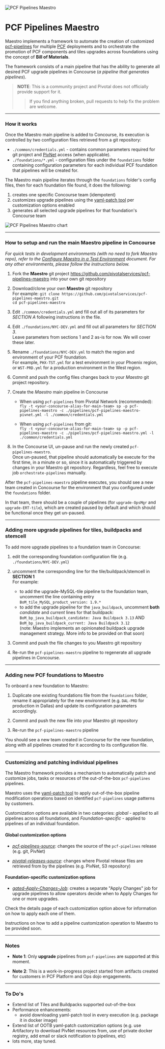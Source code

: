 ![PCF Pipelines Maestro](https://github.com/pivotalservices/pcf-pipelines-maestro/raw/master/common/images/maestro_combined_icon.png)

# PCF Pipelines Maestro

Maestro implements a framework to automate the creation of customized [pcf-pipelines](https://github.com/pivotal-cf/pcf-pipelines) for multiple [PCF](https://pivotal.io/platform) deployments and to orchestrate the promotion of PCF components and tiles upgrades across foundations using the concept of **Bill of Materials**.  

The framework consists of a main pipeline that has the ability to generate all desired PCF upgrade pipelines in Concourse (_a pipeline that generates pipelines_).

> **NOTE**: This is a community project and Pivotal does not officially provide support for it.
>> If you find anything broken, pull requests to help fix the problem are welcome. 

---

### How it works

Once the Maestro main pipeline is added to Concourse, its execution is controlled by two configuration files retrieved from a git repository:
- `./common/credentials.yml` - contains common parameters required for git project and [PivNet](https://network.pivotal.io/) access (when applicable).  
- `./foundations/*.yml` - configuration files under the `foundations` folder containing configuration parameters for each individual PCF foundation that pipelines will be created for.

The Maestro main pipeline iterates through the `foundations` folder's config files, then for each foundation file found, it does the following:  
1. creates one specific Concourse team (idempotent)  
2. customizes upgrade pipelines using the [yaml-patch tool](https://github.com/krishicks/yaml-patch) per customization options enabled  
3. generates all selected upgrade pipelines for that foundation's Concourse team  

![PCF Pipelines Maestro chart](https://github.com/pivotalservices/pcf-pipelines-maestro/raw/master/common/images/maestro_chart01.png)


---
### How to setup and run the main Maestro pipeline in Concourse  

_For quick tests in development environments (with no need to fork Maestro repo), refer to the [Configure Maestro in a Test Environment](./docs/Test-Environment-Setup.md) document. For any other environments, please follow the instructions below._

1. Fork the **Maestro** git project  https://github.com/pivotalservices/pcf-pipelines-maestro into your own git repository  

1. Download/clone your own **Maestro** git repository   
  For example:
  `git clone https://github.com/pivotalservices/pcf-pipelines-maestro.git`    
  `cd pcf-pipelines-maestro`  

1. Edit `./common/credentials.yml` and fill out all of its parameters for *SECTION A* following instructions in the file.  

1. Edit `./foundations/NYC-DEV.yml` and fill out all parameters for *SECTION 3*.  
   Leave parameters from sections 1 and 2 as-is for now. We will cover these later.

1. Rename `./foundations/NYC-DEV.yml` to match the region and environment of your PCF foundation.  
   For example, `PHX-TST.yml` for a test environment in your Phoenix region, or `WST-PRD.yml` for a production environment in the West region.  

1. Commit and push the config files changes back to your *Maestro* git project repository.  

1. Create the *Maestro* main pipeline in Concourse   
   - When using `pcf-pipelines` from Pivotal Network (recommended):       
   `fly -t <your-concourse-alias-for-main-team> sp -p pcf-pipelines-maestro -c ./pipelines/pcf-pipelines-maestro-pivnet.yml -l ./common/credentials.yml`  

   - When using `pcf-pipelines` from git:       
   `fly -t <your-concourse-alias-for-main-team> sp -p pcf-pipelines-maestro -c ./pipelines/pcf-pipelines-maestro.yml -l ./common/credentials.yml`  


1. In the Concourse UI, un-pause and run the newly created `pcf-pipelines-maestro`.  
    Once un-paused, that pipeline should automatically be execute for the first time, in a minute or so, since it is automatically triggered by changes in your Maestro git repository. Regardless, feel free to execute job `orchestrate-pipelines` manually.  

After the `pcf-pipelines-maestro` pipeline executes, you should see a new team created in Concourse for the environment that you configured under the `foundations` folder.

In that team, there should be a couple of pipelines (for `upgrade-OpsMgr` and `upgrade-ERT-tile`), which are created paused by default and which should be functional once they get un-paused.


---
### Adding more upgrade pipelines for tiles, buildpacks and stemcell

To add more upgrade pipelines to a foundation team in Concourse:  

1. edit the corresponding foundation configuration file (e.g. `./foundations/NYC-DEV.yml`)  

1. uncomment the corresponding line for the tile/buildpack/stemcell in **SECTION 1**  
   For example:  
   - to add the upgrade-MySQL-tile pipeline to the foundation team, uncomment the line containing entry
   `BoM_tile_MySQL_product_version: 1.9.*`
   - to add the upgrade pipeline for the `java_buildpack`, uncomment **both** _candidate_ and _current_ lines for that buildpack: `BoM_bp_java_buildpack_candidate: Java Buildpack 3.13` AND `BoM_bp_java_buildpack_current: Java Buildpack 3.12`  
   (note: Maestro implements an opinionated buildpack upgrade management strategy. More info to be provided on that soon)  

1. Commit and push the file changes to you Maestro git repository  

1. Re-run the `pcf-pipelines-maestro` pipeline to regenerate all upgrade pipelines in Concourse.      

---
### Adding new PCF foundations to Maestro

To onboard a new foundation to Maestro:  

1. Duplicate one existing foundations file from the `foundations` folder, rename it appropriately for the new environment (e.g. `DAL-PRD` for production in Dallas) and update its configuration parameters accordingly.  

1. Commit and push the new file into your Maestro git repository  

1. Re-run the `pcf-pipelines-maestro` pipeline

You should see a new team created in Concourse for the new foundation, along with all pipelines created for it according to its configuration file.    


---
### Customizing and patching individual pipelines

The Maestro framework provides a mechanism to automatically patch and customize jobs, tasks or resources of the out-of-the-box `pcf-pipelines` pipelines.

Maestro uses the [yaml-patch tool](https://github.com/krishicks/yaml-patch) to apply out-of-the-box pipeline modification operations based on identified `pcf-pipelines` usage patterns by customers.   

Customization options are available in two categories: *global* - applied to all pipelines across all foundations, and *Foundation-specific* - applied to pipelines of an individual foundation.

#### Global customization options

- *[pcf-pipelines-source](./docs/Pcf-pipelines-source-customization.md)*: changes the source of the `pcf-pipelines` release (e.g. git, PivNet)  

- *[pivotal-releases-source](./docs/Pivotal-releases-source-customization.md)*: changes where Pivotal release files are retrieved from by the pipelines (e.g. PivNet, S3 repository)  


#### Foundation-specific customization options

- *[gated-Apply-Changes-Job](./docs/Gated-Apply-Changes-job.md)*: creates a separate "Apply Changes" job for upgrade pipelines to allow operators decide when to Apply Changes for one or more upgrades.  

Check the details page of each customization option above for information on how to apply each one of them.

Instructions on how to add a pipeline customization operation to Maestro to be provided soon.


---
### Notes

- **Note 1**: Only **upgrade** pipelines from `pcf-pipelines` are supported at this moment.

- **Note 2**: This is a work-in-progress project started from artifacts created for customers in PCF Platform and Ops dojo engagements.  

---
### To Do's
- Extend list of Tiles and Buildpacks supported out-of-the-box
- Performance enhancements:   
  - avoid downloading yaml-patch tool in every execution (e.g. package it in docker image)
- Extend list of OOTB yaml-patch customization options (e.g. use Artifactory to download PivNet resources from, use of private docker registry, add email or slack notification to pipelines, etc)  
- lots more, stay tuned.
